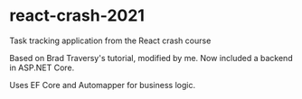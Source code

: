 # react-crash-2021
Task tracking application from the React crash course

Based on Brad Traversy's tutorial, modified by me.
Now included a backend in ASP.NET Core.

Uses EF Core and Automapper for business logic.
